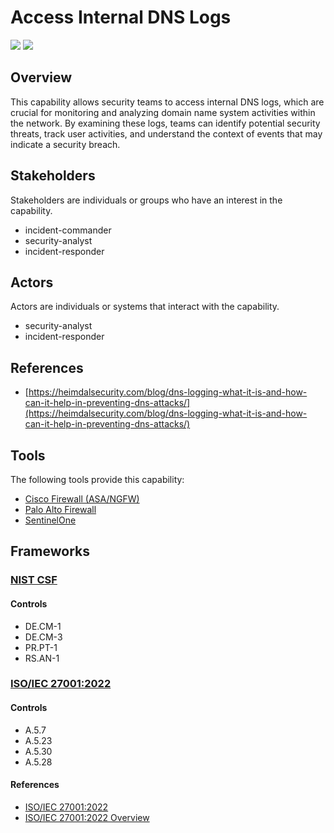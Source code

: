 # Access Internal DNS Logs

![](https://img.shields.io/badge/Phase-Preparation_%28P0001%29-blue)&nbsp;![](https://img.shields.io/badge/Category-Network-blue)
## Overview

This capability allows security teams to access internal DNS logs, which are crucial for monitoring and analyzing domain name system activities within the network. By examining these logs, teams can identify potential security threats, track user activities, and understand the context of events that may indicate a security breach.

## Stakeholders
Stakeholders are individuals or groups who have an interest in the capability.

- incident-commander
- security-analyst
- incident-responder

## Actors
Actors are individuals or systems that interact with the capability.

- security-analyst
- incident-responder

## References

- [https://heimdalsecurity.com/blog/dns-logging-what-it-is-and-how-can-it-help-in-preventing-dns-attacks/](https://heimdalsecurity.com/blog/dns-logging-what-it-is-and-how-can-it-help-in-preventing-dns-attacks/)
## Tools
The following tools provide this capability:

- [Cisco Firewall (ASA/NGFW)](../tool/cisco-fw/C1105.md)
- [Palo Alto Firewall](../tool/palo-alto-fw/C1105.md)
- [SentinelOne](../tool/sentinelone/C1105.md)

## Frameworks
### [NIST CSF](../frameworks/F0003.md)

#### Controls

- DE.CM-1 
- DE.CM-3 
- PR.PT-1 
- RS.AN-1 

### [ISO/IEC 27001:2022](../frameworks/F0002.md)

#### Controls

- A.5.7 
- A.5.23 
- A.5.30 
- A.5.28 

#### References

- [ISO/IEC 27001:2022](https://www.iso.org/standard/82875.html)
- [ISO/IEC 27001:2022 Overview](https://www.iso.org/isoiec-27001-information-security.html)